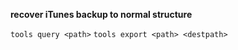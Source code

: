 **recover iTunes backup to normal structure**

`tools query <path>`
`tools export <path> <destpath>`
